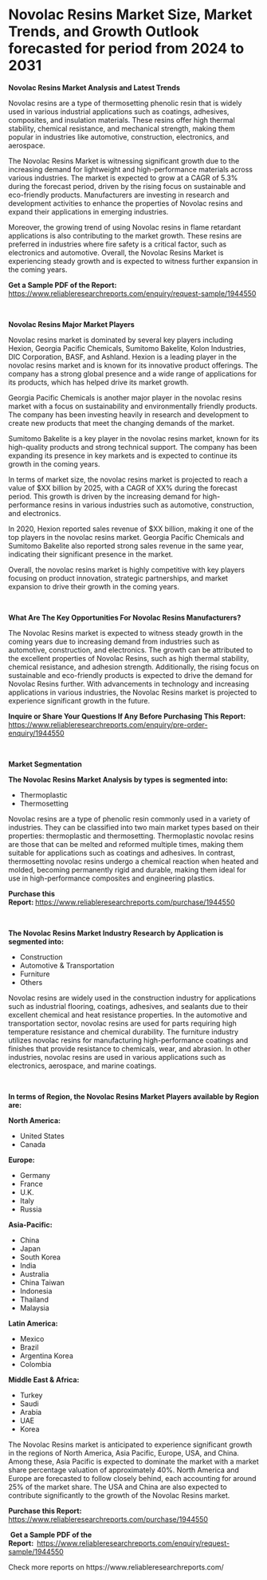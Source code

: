 <p><h1>Novolac Resins Market Size, Market Trends, and Growth Outlook forecasted for period from 2024 to 2031</h1></p><p><strong>Novolac Resins Market Analysis and Latest Trends</strong></p>
<p><p>Novolac resins are a type of thermosetting phenolic resin that is widely used in various industrial applications such as coatings, adhesives, composites, and insulation materials. These resins offer high thermal stability, chemical resistance, and mechanical strength, making them popular in industries like automotive, construction, electronics, and aerospace.</p><p>The Novolac Resins Market is witnessing significant growth due to the increasing demand for lightweight and high-performance materials across various industries. The market is expected to grow at a CAGR of 5.3% during the forecast period, driven by the rising focus on sustainable and eco-friendly products. Manufacturers are investing in research and development activities to enhance the properties of Novolac resins and expand their applications in emerging industries.</p><p>Moreover, the growing trend of using Novolac resins in flame retardant applications is also contributing to the market growth. These resins are preferred in industries where fire safety is a critical factor, such as electronics and automotive. Overall, the Novolac Resins Market is experiencing steady growth and is expected to witness further expansion in the coming years.</p></p>
<p><strong>Get a Sample PDF of the Report:&nbsp;</strong> <a href="https://www.reliableresearchreports.com/enquiry/request-sample/1944550">https://www.reliableresearchreports.com/enquiry/request-sample/1944550</a></p>
<p>&nbsp;</p>
<p><strong>Novolac Resins Major Market Players</strong></p>
<p><p>Novolac resins market is dominated by several key players including Hexion, Georgia Pacific Chemicals, Sumitomo Bakelite, Kolon Industries, DIC Corporation, BASF, and Ashland. Hexion is a leading player in the novolac resins market and is known for its innovative product offerings. The company has a strong global presence and a wide range of applications for its products, which has helped drive its market growth.</p><p>Georgia Pacific Chemicals is another major player in the novolac resins market with a focus on sustainability and environmentally friendly products. The company has been investing heavily in research and development to create new products that meet the changing demands of the market.</p><p>Sumitomo Bakelite is a key player in the novolac resins market, known for its high-quality products and strong technical support. The company has been expanding its presence in key markets and is expected to continue its growth in the coming years.</p><p>In terms of market size, the novolac resins market is projected to reach a value of $XX billion by 2025, with a CAGR of XX% during the forecast period. This growth is driven by the increasing demand for high-performance resins in various industries such as automotive, construction, and electronics.</p><p>In 2020, Hexion reported sales revenue of $XX billion, making it one of the top players in the novolac resins market. Georgia Pacific Chemicals and Sumitomo Bakelite also reported strong sales revenue in the same year, indicating their significant presence in the market.</p><p>Overall, the novolac resins market is highly competitive with key players focusing on product innovation, strategic partnerships, and market expansion to drive their growth in the coming years.</p></p>
<p>&nbsp;</p>
<p><strong>What Are The Key Opportunities For Novolac Resins Manufacturers?</strong></p>
<p><p>The Novolac Resins market is expected to witness steady growth in the coming years due to increasing demand from industries such as automotive, construction, and electronics. The growth can be attributed to the excellent properties of Novolac Resins, such as high thermal stability, chemical resistance, and adhesion strength. Additionally, the rising focus on sustainable and eco-friendly products is expected to drive the demand for Novolac Resins further. With advancements in technology and increasing applications in various industries, the Novolac Resins market is projected to experience significant growth in the future.</p></p>
<p><strong>Inquire or Share Your Questions If Any Before Purchasing This Report:</strong> <a href="https://www.reliableresearchreports.com/enquiry/pre-order-enquiry/1944550">https://www.reliableresearchreports.com/enquiry/pre-order-enquiry/1944550</a></p>
<p>&nbsp;</p>
<p><strong>Market Segmentation</strong></p>
<p><strong>The Novolac Resins Market Analysis by types is segmented into:</strong></p>
<p><ul><li>Thermoplastic</li><li>Thermosetting</li></ul></p>
<p><p>Novolac resins are a type of phenolic resin commonly used in a variety of industries. They can be classified into two main market types based on their properties: thermoplastic and thermosetting. Thermoplastic novolac resins are those that can be melted and reformed multiple times, making them suitable for applications such as coatings and adhesives. In contrast, thermosetting novolac resins undergo a chemical reaction when heated and molded, becoming permanently rigid and durable, making them ideal for use in high-performance composites and engineering plastics.</p></p>
<p><strong>Purchase this Report:&nbsp;</strong><a href="https://www.reliableresearchreports.com/purchase/1944550">https://www.reliableresearchreports.com/purchase/1944550</a></p>
<p>&nbsp;</p>
<p><strong>The Novolac Resins Market Industry Research by Application is segmented into:</strong></p>
<p><ul><li>Construction</li><li>Automotive & Transportation</li><li>Furniture</li><li>Others</li></ul></p>
<p><p>Novolac resins are widely used in the construction industry for applications such as industrial flooring, coatings, adhesives, and sealants due to their excellent chemical and heat resistance properties. In the automotive and transportation sector, novolac resins are used for parts requiring high temperature resistance and chemical durability. The furniture industry utilizes novolac resins for manufacturing high-performance coatings and finishes that provide resistance to chemicals, wear, and abrasion. In other industries, novolac resins are used in various applications such as electronics, aerospace, and marine coatings.</p></p>
<p>&nbsp;</p>
<p><strong>In terms of Region, the Novolac Resins Market Players available by Region are:</strong></p>
<p>
    <p> <strong> North America: </strong>
        <ul>
            <li>United States</li>
            <li>Canada</li>
        </ul>
        </p> 
    <p> <strong> Europe: </strong>
        <ul>
            <li>Germany</li>
            <li>France</li>
            <li>U.K.</li>
            <li>Italy</li>
            <li>Russia</li>
        </ul>
        </p> 
    <p> <strong> Asia-Pacific: </strong>
        <ul>
            <li>China</li>
            <li>Japan</li>
            <li>South Korea</li>
            <li>India</li>
            <li>Australia</li>
            <li>China Taiwan</li>
            <li>Indonesia</li>
            <li>Thailand</li>
            <li>Malaysia</li>
        </ul>
        </p> 
    <p> <strong> Latin America: </strong>
        <ul>
            <li>Mexico</li>
            <li>Brazil</li>
            <li>Argentina Korea</li>
            <li>Colombia</li>
        </ul>
        </p> 
    <p> <strong> Middle East & Africa: </strong>
        <ul>
            <li>Turkey</li>
            <li>Saudi</li>
            <li>Arabia</li>
            <li>UAE</li>
            <li>Korea</li>
        </ul>
    </p>
    </p>
<p><p>The Novolac Resins market is anticipated to experience significant growth in the regions of North America, Asia Pacific, Europe, USA, and China. Among these, Asia Pacific is expected to dominate the market with a market share percentage valuation of approximately 40%. North America and Europe are forecasted to follow closely behind, each accounting for around 25% of the market share. The USA and China are also expected to contribute significantly to the growth of the Novolac Resins market.</p></p>
<p><strong>Purchase this Report: </strong><a href="https://www.reliableresearchreports.com/purchase/1944550">https://www.reliableresearchreports.com/purchase/1944550</a></p>
<p>&nbsp;<strong>Get a Sample PDF of the Report:&nbsp;&nbsp;</strong><a href="https://www.reliableresearchreports.com/enquiry/request-sample/1944550">https://www.reliableresearchreports.com/enquiry/request-sample/1944550</a></p>
<p><strong></strong></p>
<p>Check more reports on https://www.reliableresearchreports.com/</p>